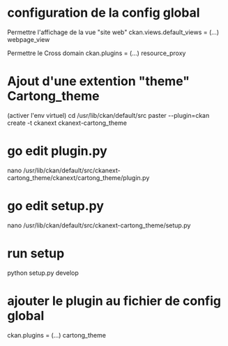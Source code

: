 # configuration de la config global

Permettre l'affichage de la vue "site web"
ckan.views.default_views = (...) webpage_view


Permettre le Cross domain
ckan.plugins = (...) resource_proxy



# Ajout d'une extention "theme" Cartong_theme
(activer l'env virtuel)
cd /usr/lib/ckan/default/src
paster --plugin=ckan create -t ckanext ckanext-cartong_theme

# go edit plugin.py 

nano /usr/lib/ckan/default/src/ckanext-cartong_theme/ckanext/cartong_theme/plugin.py 

# go edit setup.py 

nano /usr/lib/ckan/default/src/ckanext-cartong_theme/setup.py 

# run setup 
python setup.py develop


# ajouter le plugin au fichier de config global
ckan.plugins = (...) cartong_theme
